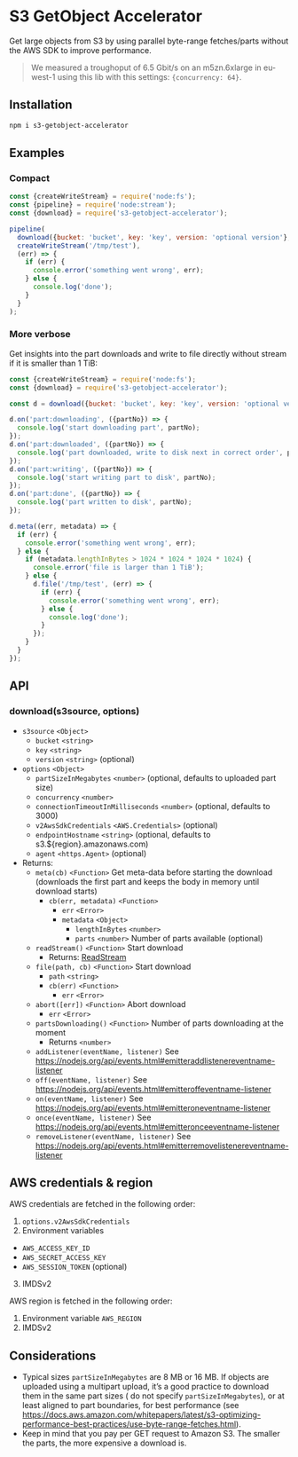 # S3 GetObject Accelerator

Get large objects from S3 by using parallel byte-range fetches/parts without the AWS SDK to improve performance.

> We measured a troughoput of 6.5 Gbit/s on an m5zn.6xlarge in eu-west-1 using this lib with this settings: `{concurrency: 64}`.

## Installation

```bash
npm i s3-getobject-accelerator
```

## Examples

### Compact

```js
const {createWriteStream} = require('node:fs');
const {pipeline} = require('node:stream');
const {download} = require('s3-getobject-accelerator');

pipeline(
  download({bucket: 'bucket', key: 'key', version: 'optional version'}, {partSizeInMegabytes: 8, concurrency: 4}).readStream(),
  createWriteStream('/tmp/test'),
  (err) => {
    if (err) {
      console.error('something went wrong', err);
    } else {
      console.log('done');
    }
  }
);
```

### More verbose

Get insights into the part downloads and write to file directly without stream if it is smaller than 1 TiB:

```js
const {createWriteStream} = require('node:fs');
const {download} = require('s3-getobject-accelerator');

const d = download({bucket: 'bucket', key: 'key', version: 'optional version'}, {partSizeInMegabytes: 8, concurrency: 4});

d.on('part:downloading', ({partNo}) => {
  console.log('start downloading part', partNo);
});
d.on('part:downloaded', ({partNo}) => {
  console.log('part downloaded, write to disk next in correct order', partNo);
});
d.on('part:writing', ({partNo}) => {
  console.log('start writing part to disk', partNo);
});
d.on('part:done', ({partNo}) => {
  console.log('part written to disk', partNo);
});

d.meta((err, metadata) => {
  if (err) {
    console.error('something went wrong', err);
  } else {
    if (metadata.lengthInBytes > 1024 * 1024 * 1024 * 1024) {
      console.error('file is larger than 1 TiB');
    } else {
      d.file('/tmp/test', (err) => {
        if (err) {
          console.error('something went wrong', err);
        } else {
          console.log('done');
        }
      });
    }
  }
});
```

## API

### download(s3source, options)

* `s3source` `<Object>`
  * `bucket` `<string>`
  * `key` `<string>`
  * `version` `<string>` (optional)
* `options` `<Object>`
  * `partSizeInMegabytes` `<number>` (optional, defaults to uploaded part size)
  * `concurrency` `<number>`
  * `connectionTimeoutInMilliseconds` `<number>` (optional, defaults to 3000)
  * `v2AwsSdkCredentials` `<AWS.Credentials>` (optional)
  * `endpointHostname` `<string>` (optional, defaults to s3.${region}.amazonaws.com)
  * `agent` `<https.Agent>` (optional)
* Returns:
  * `meta(cb)` `<Function>` Get meta-data before starting the download (downloads the first part and keeps the body in memory until download starts)
    * `cb(err, metadata)` `<Function>`
      * `err` `<Error>`
      * `metadata` `<Object>`
        * `lengthInBytes` `<number>`
        * `parts` `<number>` Number of parts available (optional)
  * `readStream()` `<Function>` Start download
    * Returns: [ReadStream](https://nodejs.org/api/stream.html#class-streamreadable)
  * `file(path, cb)` `<Function>` Start download
    * `path` `<string>`
    * `cb(err)` `<Function>`
      * `err` `<Error>`
  * `abort([err])` `<Function>` Abort download
    * `err` `<Error>`
  * `partsDownloading()` `<Function>` Number of parts downloading at the moment
    * Returns `<number>`
  * `addListener(eventName, listener)` See https://nodejs.org/api/events.html#emitteraddlistenereventname-listener
  * `off(eventName, listener)` See https://nodejs.org/api/events.html#emitteroffeventname-listener
  * `on(eventName, listener)` See https://nodejs.org/api/events.html#emitteroneventname-listener
  * `once(eventName, listener)` See https://nodejs.org/api/events.html#emitteronceeventname-listener
  * `removeListener(eventName, listener)` See https://nodejs.org/api/events.html#emitterremovelistenereventname-listener 

## AWS credentials & region

AWS credentials are fetched in the following order:

1. `options.v2AwsSdkCredentials`
2. Environment variables
  * `AWS_ACCESS_KEY_ID`
  * `AWS_SECRET_ACCESS_KEY`
  * `AWS_SESSION_TOKEN` (optional)
3. IMDSv2

AWS region is fetched in the following order:

1. Environment variable `AWS_REGION`
2. IMDSv2

## Considerations

* Typical sizes `partSizeInMegabytes` are 8 MB or 16 MB. If objects are uploaded using a multipart upload, it’s a good practice to download them in the same part sizes ( do not specify `partSizeInMegabytes`), or at least aligned to part boundaries, for best performance (see https://docs.aws.amazon.com/whitepapers/latest/s3-optimizing-performance-best-practices/use-byte-range-fetches.html).
* Keep in mind that you pay per GET request to Amazon S3. The smaller the parts, the more expensive a download is.
